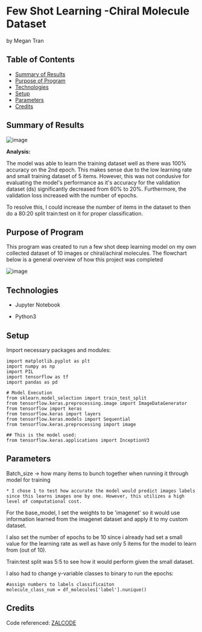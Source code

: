 # Few Shot Learning -Chiral Molecule Dataset
by Megan Tran

## Table of Contents
* [Summary of Results](#Summary-of-Results)
* [Purpose of Program](#Purpose-of-program)
* [Technologies](#technologies)
* [Setup](#setup)
* [Parameters](#Parameters)
* [Credits](#Credits)

## Summary of Results

![image](https://github.com/MeganTran6023/ChiralMolecule_TfClassification/assets/68253811/5cc870e6-40ab-4019-af0e-4b9b22d9cc4c)

**Analysis:**

The model was able to learn the training dataset well as there was 100% accuracy on the 2nd epoch. This makes sense due to the low learning rate and small training dataset of 5 items. However, this was not condusive for evaluating the model's performance as it's accuracy for the validation dataset (ds) significantly decreased from 60% to 20%. Furthermore, the validation loss increased with the number of epochs.

To resolve this, I could increase the number of items in the dataset to then do a 80:20 split train:test on it for proper classification.

## Purpose of Program

This program was created to run a few shot deep learning model on my own collected dataset of 10 images or chiral/achiral molecules. The flowchart below is a general overview of how this project was completed

![image](https://github.com/MeganTran6023/ChiralMolecule_TfClassification/assets/68253811/153eb67f-a963-48a6-b1b3-28a53b039b45)

## Technologies

* Jupyter Notebook

* Python3

## Setup

Import necessary packages and modules:

```
import matplotlib.pyplot as plt
import numpy as np
import PIL
import tensorflow as tf
import pandas as pd

# Model Execution
from sklearn.model_selection import train_test_split
from tensorflow.keras.preprocessing.image import ImageDataGenerator
from tensorflow import keras
from tensorflow.keras import layers
from tensorflow.keras.models import Sequential
from tensorflow.keras.preprocessing import image

## This is the model used:
from tensorflow.keras.applications import InceptionV3

```

## Parameters

Batch_size -> how many items to bunch together when running it through model for training

    * I chose 1 to test how accurate the model would predict images labels since this learns images one by one. However, this utilizes a high level of computational cost.

For the base_model, I set the weights to be 'imagenet' so it would use information learned from the imagenet dataset and apply it to my custom dataset.

I also set the number of epochs to be 10 since i already had set a small value for the learning rate as well as have only 5 items for the model to learn from (out of 10).

Train:test split was 5:5 to see how it would perform given the small dataset.

I also had to change y-variable classes to binary to run the epochs:
```
#assign numbers to labels classificaiton
molecule_class_num = df_molecules['label'].nunique()
```
## Credits

Code referenced: [ZALCODE](https://www.kaggle.com/code/zalcode/super-simple-butterfly-image-classification#Project-Description)

